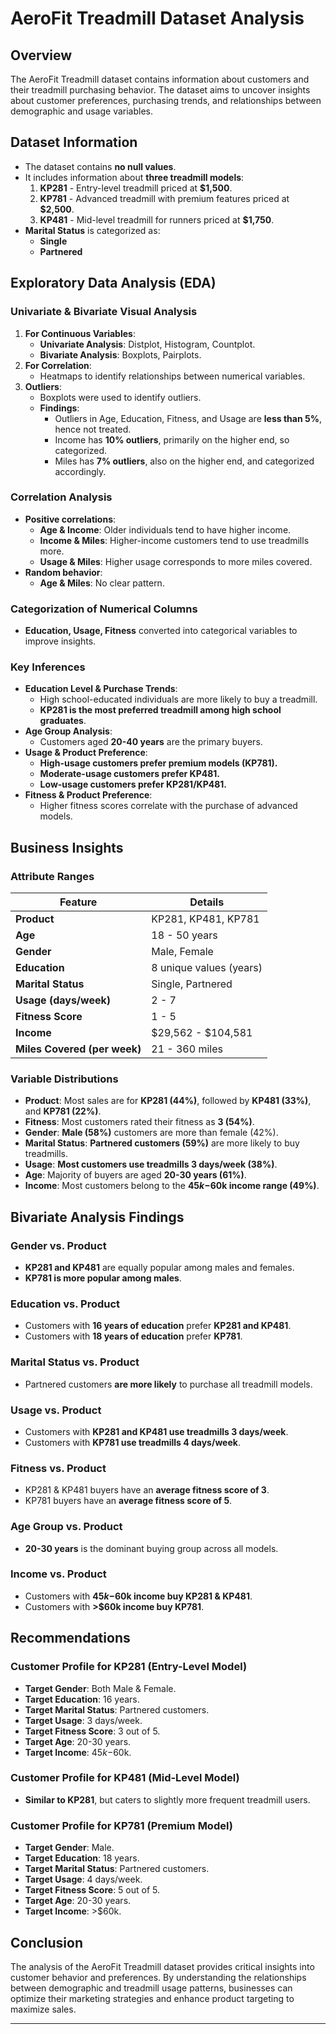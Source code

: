 AeroFit Treadmill Dataset Analysis
==================================

Overview
--------

The AeroFit Treadmill dataset contains information about customers and their treadmill purchasing behavior. The dataset aims to uncover insights about customer preferences, purchasing trends, and relationships between demographic and usage variables.

Dataset Information
-------------------

-   The dataset contains **no null values**.
-   It includes information about **three treadmill models**:
    1.  **KP281** - Entry-level treadmill priced at **$1,500**.
    2.  **KP781** - Advanced treadmill with premium features priced at **$2,500**.
    3.  **KP481** - Mid-level treadmill for runners priced at **$1,750**.
-   **Marital Status** is categorized as:
    -   **Single**
    -   **Partnered**

Exploratory Data Analysis (EDA)
-------------------------------

### Univariate & Bivariate Visual Analysis

1.  **For Continuous Variables**:
    -   **Univariate Analysis**: Distplot, Histogram, Countplot.
    -   **Bivariate Analysis**: Boxplots, Pairplots.
2.  **For Correlation**:
    -   Heatmaps to identify relationships between numerical variables.
3.  **Outliers**:
    -   Boxplots were used to identify outliers.
    -   **Findings**:
        -   Outliers in Age, Education, Fitness, and Usage are **less than 5%**, hence not treated.
        -   Income has **10% outliers**, primarily on the higher end, so categorized.
        -   Miles has **7% outliers**, also on the higher end, and categorized accordingly.

### Correlation Analysis

-   **Positive correlations**:
    -   **Age & Income**: Older individuals tend to have higher income.
    -   **Income & Miles**: Higher-income customers tend to use treadmills more.
    -   **Usage & Miles**: Higher usage corresponds to more miles covered.
-   **Random behavior**:
    -   **Age & Miles**: No clear pattern.

### Categorization of Numerical Columns

-   **Education, Usage, Fitness** converted into categorical variables to improve insights.

### Key Inferences

-   **Education Level & Purchase Trends**:
    -   High school-educated individuals are more likely to buy a treadmill.
    -   **KP281 is the most preferred treadmill among high school graduates**.
-   **Age Group Analysis**:
    -   Customers aged **20-40 years** are the primary buyers.
-   **Usage & Product Preference**:
    -   **High-usage customers prefer premium models (KP781).**
    -   **Moderate-usage customers prefer KP481.**
    -   **Low-usage customers prefer KP281/KP481.**
-   **Fitness & Product Preference**:
    -   Higher fitness scores correlate with the purchase of advanced models.

Business Insights
-----------------

### Attribute Ranges

| Feature | Details |
| --- | --- |
| **Product** | KP281, KP481, KP781 |
| **Age** | 18 - 50 years |
| **Gender** | Male, Female |
| **Education** | 8 unique values (years) |
| **Marital Status** | Single, Partnered |
| **Usage (days/week)** | 2 - 7 |
| **Fitness Score** | 1 - 5 |
| **Income** | $29,562 - $104,581 |
| **Miles Covered (per week)** | 21 - 360 miles |

### Variable Distributions

-   **Product**: Most sales are for **KP281 (44%)**, followed by **KP481 (33%)**, and **KP781 (22%)**.
-   **Fitness**: Most customers rated their fitness as **3 (54%)**.
-   **Gender**: **Male (58%)** customers are more than female (42%).
-   **Marital Status**: **Partnered customers (59%)** are more likely to buy treadmills.
-   **Usage**: **Most customers use treadmills 3 days/week (38%)**.
-   **Age**: Majority of buyers are aged **20-30 years (61%)**.
-   **Income**: Most customers belong to the **$45k-$60k income range (49%)**.

Bivariate Analysis Findings
---------------------------

### Gender vs. Product

-   **KP281 and KP481** are equally popular among males and females.
-   **KP781 is more popular among males**.

### Education vs. Product

-   Customers with **16 years of education** prefer **KP281 and KP481**.
-   Customers with **18 years of education** prefer **KP781**.

### Marital Status vs. Product

-   Partnered customers **are more likely** to purchase all treadmill models.

### Usage vs. Product

-   Customers with **KP281 and KP481 use treadmills 3 days/week**.
-   Customers with **KP781 use treadmills 4 days/week**.

### Fitness vs. Product

-   KP281 & KP481 buyers have an **average fitness score of 3**.
-   KP781 buyers have an **average fitness score of 5**.

### Age Group vs. Product

-   **20-30 years** is the dominant buying group across all models.

### Income vs. Product

-   Customers with **$45k-$60k income buy KP281 & KP481**.
-   Customers with **>$60k income buy KP781**.

Recommendations
---------------

### Customer Profile for **KP281 (Entry-Level Model)**

-   **Target Gender**: Both Male & Female.
-   **Target Education**: 16 years.
-   **Target Marital Status**: Partnered customers.
-   **Target Usage**: 3 days/week.
-   **Target Fitness Score**: 3 out of 5.
-   **Target Age**: 20-30 years.
-   **Target Income**: $45k-$60k.

### Customer Profile for **KP481 (Mid-Level Model)**

-   **Similar to KP281**, but caters to slightly more frequent treadmill users.

### Customer Profile for **KP781 (Premium Model)**

-   **Target Gender**: Male.
-   **Target Education**: 18 years.
-   **Target Marital Status**: Partnered customers.
-   **Target Usage**: 4 days/week.
-   **Target Fitness Score**: 5 out of 5.
-   **Target Age**: 20-30 years.
-   **Target Income**: >$60k.

Conclusion
----------

The analysis of the AeroFit Treadmill dataset provides critical insights into customer behavior and preferences. By understanding the relationships between demographic and treadmill usage patterns, businesses can optimize their marketing strategies and enhance product targeting to maximize sales.

* * * * *
